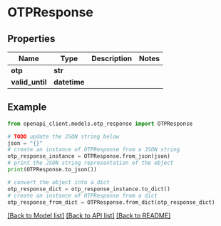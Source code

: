 # OTPResponse


## Properties

Name | Type | Description | Notes
------------ | ------------- | ------------- | -------------
**otp** | **str** |  | 
**valid_until** | **datetime** |  | 

## Example

```python
from openapi_client.models.otp_response import OTPResponse

# TODO update the JSON string below
json = "{}"
# create an instance of OTPResponse from a JSON string
otp_response_instance = OTPResponse.from_json(json)
# print the JSON string representation of the object
print(OTPResponse.to_json())

# convert the object into a dict
otp_response_dict = otp_response_instance.to_dict()
# create an instance of OTPResponse from a dict
otp_response_from_dict = OTPResponse.from_dict(otp_response_dict)
```
[[Back to Model list]](../README.md#documentation-for-models) [[Back to API list]](../README.md#documentation-for-api-endpoints) [[Back to README]](../README.md)


